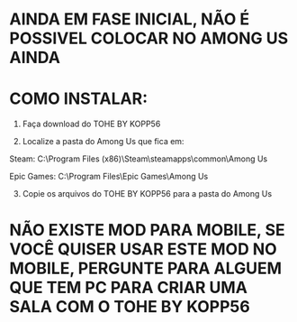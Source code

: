 # AINDA EM FASE INICIAL, NÃO É POSSIVEL COLOCAR NO AMONG US AINDA

# COMO INSTALAR:

1. Faça download do TOHE BY KOPP56

2. Localize a pasta do Among Us que fica em:

Steam: C:\Program Files (x86)\Steam\steamapps\common\Among Us

Epic Games: C:\Program Files\Epic Games\Among Us

3. Copie os arquivos do TOHE BY KOPP56 para a pasta do Among Us

# NÃO EXISTE MOD PARA MOBILE, SE VOCÊ QUISER USAR ESTE MOD NO MOBILE, PERGUNTE PARA ALGUEM QUE TEM PC PARA CRIAR UMA SALA COM O TOHE BY KOPP56
